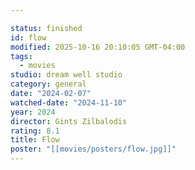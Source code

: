 ```yaml
---

status: finished
id: flow
modified: 2025-10-16 20:10:05 GMT-04:00
tags:
  - movies
studio: dream well studio
category: general
date: "2024-02-07"
watched-date: "2024-11-10"
year: 2024
director: Gints Zilbalodis
rating: 8.1
title: Flow
poster: "[[movies/posters/flow.jpg]]"
---
```

